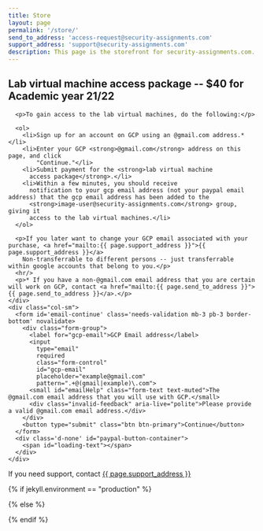 ```yaml
---
title: Store
layout: page
permalink: '/store/'
send_to_address: 'access-request@security-assignments.com'
support_address: 'support@security-assignments.com'
description: This page is the storefront for security-assignments.com.
---
```



<h2>Lab virtual machine access package -- $40 for Academic year 21/22</h2>

<div class="container">
  <div class="row">
    <div class="col-sm">

      <p>To gain access to the lab virtual machines, do the following:</p>

      <ol>
        <li>Sign up for an account on GCP using an @gmail.com address.*</li>
        <li>Enter your GCP <strong>@gmail.com</strong> address on this page, and click
            "Continue."</li>
        <li>Submit payment for the <strong>lab virtual machine
          access package</strong>.</li>
        <li>Within a few minutes, you should receive
          notification to your gcp email address (not your paypal email address) that the gcp email address has been added to the
          <strong>image-user@security-assignments.com</strong> group, giving it
          access to the lab virtual machines.</li>
      </ol>

      <p>If you later want to change your GCP email associated with your purchase, <a href="mailto:{{ page.support_address }}">{{ page.support_address }}</a>
        Non-transferrable to different persons -- just transferrable within google accounts that belong to you.</p>
      <hr/>
      <p>* If you have a non-@gmail.com email address that you are certain will work on GCP, contact <a href="mailto:{{ page.send_to_address }}">{{ page.send_to_address }}</a>.</p>
    </div>
    <div class="col-sm">
      <form id='email-continue' class='needs-validation mb-3 pb-3 border-bottom' novalidate>
        <div class="form-group">
          <label for="gcp-email">GCP Email address</label>
          <input
            type="email"
            required
            class="form-control"
            id="gcp-email"
            placeholder="example@gmail.com"
            pattern=".+@(gmail|example)\.com">
          <small id="emailHelp" class="form-text text-muted">The @gmail.com email address that you will use with GCP.</small>
          <div class="invalid-feedback" aria-live="polite">Please provide a valid @gmail.com email address.</div>
        </div>
        <button type="submit" class="btn btn-primary">Continue</button>
      </form>
      <div class='d-none' id="paypal-button-container">
        <span id="loading-text"></span>
      </div>
    </div>
  </div>
</div>

<p>If you need support, contact <a href="mailto:{{ page.support_address }}">{{ page.support_address }}</a></p>

<script type="text/javascript">
  const support_address = "{{ page.support_address }}";
</script>

{% if jekyll.environment == "production" %}
<!-- live client id  -->
<script src="https://www.paypal.com/sdk/js?client-id=AUEsnSYbdrbOdYz8pzZU0ude32jv6JSvP1Uf9nNW0PzEbp3-VDXzAOFAoFQdPtkoytkiJ5sUwwZ6xirc&enable-funding=venmo&currency=USD"></script>
<script type="text/javascript">
  const PAYPAL_MODE = 'LIVE';
</script>
{% else %}
<!-- sandbox client id  -->
<script src="https://www.paypal.com/sdk/js?client-id=ATO5KjQC9-FA8iiRDD3Zl2WE4L3paJRaM3_6xX8XKmDvjW-SDVkrSbmgZpr6WoQnBU5oxPtMdzBg9CeL&enable-funding=venmo&currency=USD"></script>
<script type="text/javascript">
  const PAYPAL_MODE = 'SANDBOX';
</script>
{% endif %}



<!-- Add the checkout buttons, set up the order and approve the order -->
<script>

function initPayPalButton() {

  document.getElementById('paypal-button-container').classList.remove('d-none');
  document.getElementById('gcp-email').setAttribute('readonly', true);
  let gcp_email = document.getElementById('gcp-email').value;

  paypal.Buttons({
    onInit: function(data, actions){
      document.getElementById('loading-text').remove();
    },
    // https://developer.paypal.com/docs/checkout/reference/server-integration/set-up-transaction/
    createOrder: function(data, actions) {
      return fetch('https://us-central1-security-assignments-kali.cloudfunctions.net/security-assignments-paypal-order-create', {
        method: 'post',
        headers: {
          'content-type': 'application/json'
        },
        body: JSON.stringify({'gcp_email': gcp_email, 'paypal_mode': PAYPAL_MODE})
      }).then(function(res){
        return res.json()
      }).then(function(data){
        return data.id
      })
    },
    onApprove: function(data, actions) {
      return actions.order.capture().then(function(orderData) {
        // Full available details
        console.log('Capture result', orderData, JSON.stringify(orderData, null, 2));

        let paypal_id = orderData.purchase_units[0].payments.captures[0].id;

        // Show a success message within this page, e.g.
        const element = document.getElementById('paypal-button-container');
        element.innerHTML = '';
        let inner_html = `
          <div class='alert alert-success'>
            <h3>Thank you for your payment!</h3>

            <p>Your paypal transaction id is: <strong>${paypal_id}</strong></p>
            <p>Your submitted GCP email address is: <strong>${gcp_email}</strong></p>
          </div>
        `;

        element.innerHTML = inner_html;

        // Or go to another URL:  actions.redirect('thank_you.html');
      });
    },
    onError: function(err) {
      // console.log(err);
      const element = document.getElementById('paypal-button-container');
      element.innerHTML = '';
      let inner_html = `
        <div class='alert alert-danger'>
          <h3>Error!</h3>

          <p>Sorry, an error occurred during payment processing.</p>
          <p>This can happen if you try to submit a purchase for an email address already on file.</p>
          <p>You tried to submit GCP email address: <strong>${gcp_email}</strong></p>
          <p>If you need support, send an email to <strong>${support_address}</strong>.</p>
        </div>
      `;

      element.innerHTML = inner_html;
    }
  }).render('#paypal-button-container'); // Display payment options on your web page
}

(function() {
  'use strict';
  window.addEventListener('load', function() {
    // Fetch all the forms we want to apply custom Bootstrap validation styles to
    var forms = document.getElementsByClassName('needs-validation');
    // Loop over them and prevent submission
    var validation = Array.prototype.filter.call(forms, function(form) {
      form.addEventListener('submit', function(event) {
        event.preventDefault();
        event.stopPropagation();
        if (form.checkValidity() === true) {

          initPayPalButton();
        }
        form.classList.add('was-validated');
      }, false);
    });
  }, false);
})();

</script>
